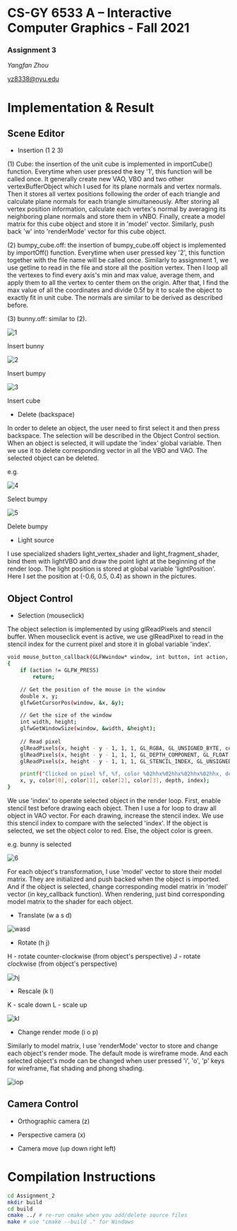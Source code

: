 # CS-GY 6533 A – Interactive Computer Graphics - Fall 2021

### Assignment 3

*Yangfan Zhou*

<yz8338@nyu.edu>

# Implementation & Result

## Scene Editor

* Insertion (1 2 3)

(1) Cube: the insertion of the unit cube is implemented in importCube() function. Everytime when user pressed the key '1', this function will be called once. It generally create new VAO, VBO and two other vertexBufferObject which I used for its plane normals and vertex normals. Then it stores all vertex positions following the order of each triangle and calculate plane normals for each triangle simultaneously. After storing all vertex position information, calculate each vertex's normal by averaging its neighboring plane normals and store them in vNBO. Finally, create a model matrix for this cube object and store it in 'model' vector. Similarly, push back 'w' into 'renderMode' vector for this cube object.

(2) bumpy_cube.off: the insertion of bumpy_cube.off object is implemented by importOff() function. Everytime when user pressed key '2', this function together with the file name will be called once. Similarly to assignment 1, we use getline to read in the file and store all the position vertex. Then I loop all the vertexes to find every axis's min and max value, average them, and apply them to all the vertex to center them on the origin. After that, I find the max value of all the coordinates and divide 0.5f by it to scale the object to exactly fit in unit cube. The normals are similar to be derived as described before.

(3) bunny.off: similar to (2).

![1](OneDrive/桌面/Assignment3/Assignment_3/gif/1.png)

Insert bunny

![2](OneDrive/桌面/Assignment3/Assignment_3/gif/2.png)

Insert bumpy

![3](OneDrive/桌面/Assignment3/Assignment_3/gif/3.png)

Insert cube

* Delete (backspace)

In order to delete an object, the user need to first select it and then press backspace. The selection will be described in the Object Control section. When an object is selected, it will update the 'index' global variable. Then we use it to delete corresponding vector in all the VBO and VAO. The selected object can be deleted.

e.g.

![4](OneDrive/桌面/Assignment3/Assignment_3/gif/4.png)

Select bumpy

![5](OneDrive/桌面/Assignment3/Assignment_3/gif/5.png)

Delete bumpy

* Light source

I use specialized shaders light_vertex_shader and light_fragment_shader, bind them with lightVBO and draw the point light at the beginning of the render loop. The light position is stored at global variable 'lightPosition'. Here I set the position at (-0.6, 0.5, 0.4) as shown in the pictures.

## Object Control

* Selection (mouseclick)

The object selection is implemented by using glReadPixels and stencil buffer. When mouseclick event is active, we use glReadPixel to read in the stencil index for the current pixel and store it in global variable 'index'.
```bash
void mouse_button_callback(GLFWwindow* window, int button, int action, int mods)
{
    if (action != GLFW_PRESS)
        return;

    // Get the position of the mouse in the window
    double x, y;
    glfwGetCursorPos(window, &x, &y);

    // Get the size of the window
    int width, height;
    glfwGetWindowSize(window, &width, &height);
    
    // Read pixel
    glReadPixels(x, height - y - 1, 1, 1, GL_RGBA, GL_UNSIGNED_BYTE, color);
    glReadPixels(x, height - y - 1, 1, 1, GL_DEPTH_COMPONENT, GL_FLOAT, &depth);
    glReadPixels(x, height - y - 1, 1, 1, GL_STENCIL_INDEX, GL_UNSIGNED_INT, &index);

    printf("Clicked on pixel %f, %f, color %02hhx%02hhx%02hhx%02hhx, depth %f, stencil index %u\n",
    x, y, color[0], color[1], color[2], color[3], depth, index);
}
```
We use 'index' to operate selected object in the render loop. First, enable stencil test before drawing each object. Then I use a for loop to draw all object in VAO vector. For each drawing, increase the stencil index. We use this stencil index to compare with the selected 'index'. If the object is selected, we set the object color to red. Else, the object color is green.

e.g. bunny is selected

![6](OneDrive/桌面/Assignment3/Assignment_3/gif/6.png)

For each object's transformation, I use 'model' vector to store their model matrix. They are initialized and push backed when the object is imported. And if the object is selected, change corresponding model matrix in 'model' vector (in key_callback function). When rendering, just bind corresponding model matrix to the shader for each object.

* Translate (w a s d)

![wasd](OneDrive/桌面/Assignment3/Assignment_3/gif/wasd.gif)

* Rotate (h j)

H - rotate counter-clockwise (from object's perspective)
J - rotate clockwise (from object's perspective)

![hj](OneDrive/桌面/Assignment3/Assignment_3/gif/hj.gif)

* Rescale (k l)

K - scale down
L - scale up

![kl](OneDrive/桌面/Assignment3/Assignment_3/gif/kl.gif)

* Change render mode (i o p)

Similarly to model matrix, I use 'renderMode' vector to store and change each object's render mode. The default mode is wireframe mode. And each selected object's mode can be changed when user pressed 'i', 'o', 'p' keys for wireframe, flat shading and phong shading.

![iop](OneDrive/桌面/Assignment3/Assignment_3/gif/iop.gif)

## Camera Control

* Orthographic camera (z)

* Perspective camera (x)

* Camera move (up down right left)




# Compilation Instructions

```bash
cd Assignment_2
mkdir build
cd build
cmake ../ # re-run cmake when you add/delete source files
make # use "cmake --build ." for Windows
```
